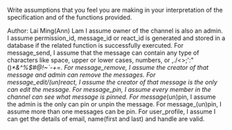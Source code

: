 Write assumptions that you feel you are making in your interpretation of the specification and of the functions provided.

Author: Lai Ming(Ann) Lam
I assume owner of the channel is also an admin.
I assume permission_id, message_id or react_id is generated and stored in a database if the related function is successfully exercuted.
For message_send, I assume that the message can contain any type of characters like space, upper or lower cases, numbers, or ,./<>;':"()_*&^%$#@!~`-+=. 
For message_remove, I assume the creator of that message and admin can remove the messages. 
For message_edit/(un)react, I assume the creator of that message is the only can edit the message.
For message_pin, I assume every member in the channel can see what message is pinned.
For message_(un)pin, I assume the admin is the only can pin or unpin the message.
For message_(un)pin, I assume more than one messages can be pin.
For user_profile, I assume I can get the details of email, name(first and last) and handle are valid.
